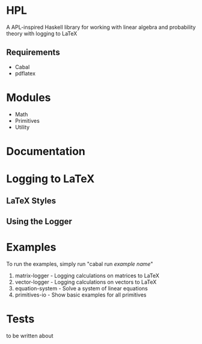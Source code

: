 # HPL
A APL-inspired Haskell library for working with linear algebra and probability theory with logging to LaTeX

## Requirements
- Cabal
- pdflatex

# Modules
- Math
- Primitives
- Utility

# Documentation

# Logging to LaTeX
## LaTeX Styles
## Using the Logger

# Examples
To run the examples, simply run "cabal run *example name*"
1. matrix-logger - Logging calculations on matrices to LaTeX
2. vector-logger - Logging calculations on vectors to LaTeX
3. equation-system - Solve a system of linear equations
4. primitives-io - Show basic examples for all primitives

# Tests
to be written about